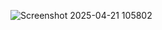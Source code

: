 ![Screenshot 2025-04-21 105802](https://github.com/user-attachments/assets/6e6c5c2f-3e5f-4dbd-806b-c28ebf96e14b)

